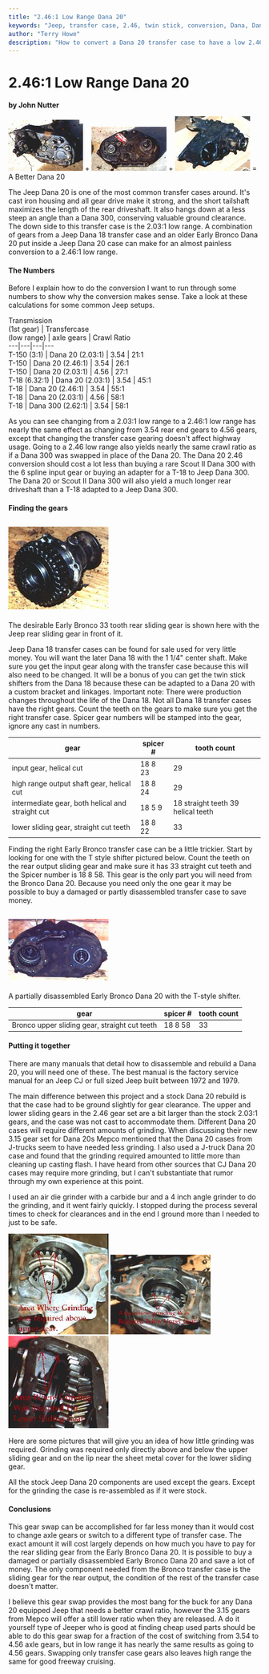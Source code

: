 ```yaml
---
title: "2.46:1 Low Range Dana 20"
keywords: "Jeep, transfer case, 2.46, twin stick, conversion, Dana, Dana 20, Early Bronco gears, Dana 18 gears"
author: "Terry Howe"
description: "How to convert a Dana 20 transfer case to have a low 2.46:1 low range.  The conversion uses parts from the junk yard and works for Jeep and IH Dana 20s."
---
```

# 2.46:1 Low Range Dana 20

**by John Nutter**

[![Jeep Dana 20](../../../img/xfer/updates/2.46-20/20-1s.jpg)](../../../img/xfer/updates/2.46-20/20-1.jpg) + [![Early Bronco Dana 20](../../../img/xfer/updates/2.46-20/20-2s.jpg)](../../../img/xfer/updates/2.46-20/20-2.jpg) + [![Jeep Dana 18](../../../img/xfer/updates/2.46-20/20-3s.jpg)](../../../img/xfer/updates/2.46-20/20-3.jpg) =  
A Better Dana 20 

The Jeep Dana 20 is one of the most common transfer cases around. It's cast iron housing and all gear drive make it strong, and the short tailshaft maximizes the length of the rear driveshaft. It also hangs down at a less steep an angle than a Dana 300, conserving valuable ground clearance. The down side to this transfer case is the 2.03:1 low range. A combination of gears from a Jeep Dana 18 transfer case and an older Early Bronco Dana 20 put inside a Jeep Dana 20 case can make for an almost painless conversion to a 2.46:1 low range.

#### The Numbers

Before I explain how to do the conversion I want to run through some numbers to show why the conversion makes sense. Take a look at these calculations for some common Jeep setups. 

Transmission  
(1st gear)  |  Transfercase   
(low range)  |  axle gears  |  Crawl Ratio   
---|---|---|---  
T-150 (3:1) |  Dana 20 (2.03:1) |  3.54 |  21:1   
T-150 |  Dana 20 (2.46:1) |  3.54 | 26:1  
T-150 | Dana 20 (2.03:1) |  4.56 | 27:1  
T-18 (6.32:1) | Dana 20 (2.03:1) |  3.54 | 45:1  
T-18 | Dana 20 (2.46:1) |  3.54 |  55:1  
T-18 | Dana 20 (2.03:1) |  4.56 | 58:1  
T-18 | Dana 300 (2.62:1) |  3.54 | 58:1  
  
As you can see changing from a 2.03:1 low range to a 2.46:1 low range has nearly the same effect as changing from 3.54 rear end gears to 4.56 gears, except that changing the transfer case gearing doesn't affect highway usage. Going to a 2.46 low range also yields nearly the same crawl ratio as if a Dana 300 was swapped in place of the Dana 20. The Dana 20 2.46 conversion should cost a lot less than buying a rare Scout II Dana 300 with the 6 spline input gear or buying an adapter for a T-18 to Jeep Dana 300. The Dana 20 or Scout II Dana 300 will also yield a much longer rear driveshaft than a T-18 adapted to a Jeep Dana 300.

#### Finding the gears

[![sliding gears](../../../img/xfer/updates/2.46-20/20-4s.jpg)](../../../img/xfer/updates/2.46-20/20-4.jpg)   
---  
The desirable Early Bronco 33 tooth rear sliding gear is shown here with the Jeep rear sliding gear in front of it.   
  
Jeep Dana 18 transfer cases can be found for sale used for very little money. You will want the later Dana 18 with the 1 1/4" center shaft. Make sure you get the input gear along with the transfer case because this will also need to be changed. It will be a bonus of you can get the twin stick shifters from the Dana 18 because these can be adapted to a Dana 20 with a custom bracket and linkages. Important note: There were production changes throughout the life of the Dana 18. Not all Dana 18 transfer cases have the right gears. Count the teeth on the gears to make sure you get the right transfer case. Spicer gear numbers will be stamped into the gear, ignore any cast in numbers. 

gear |  spicer # | tooth count  
---|---|---  
input gear, helical cut|  18 8 23 |  29  
high range output shaft gear, helical cut |  18 8 24 | 29  
intermediate gear, both helical and straight cut |  18 5 9 |  18 straight teeth 39 helical teeth  
lower sliding gear, straight cut teeth |  18 8 22 |  33   
  
Finding the right Early Bronco transfer case can be a little trickier. Start by looking for one with the T style shifter pictured below. Count the teeth on the rear output sliding gear and make sure it has 33 straight cut teeth and the Spicer number is 18 8 58. This gear is the only part you will need from the Bronco Dana 20. Because you need only the one gear it may be possible to buy a damaged or partly disassembled transfer case to save money.

[![Early Bronco Dana 20](../../../img/xfer/updates/2.46-20/20-5s.jpg)](../../../img/xfer/updates/2.46-20/20-5.jpg)   
---  
A partially disassembled Early Bronco Dana 20 with the T-style shifter.   
  
gear |  spicer # | tooth count  
---|---|---  
Bronco upper sliding gear, straight cut teeth |  18 8 58 |  33   
  
#### Putting it together

There are many manuals that detail how to disassemble and rebuild a Dana 20, you will need one of these. The best manual is the factory service manual for an Jeep CJ or full sized Jeep built between 1972 and 1979.

The main difference between this project and a stock Dana 20 rebuild is that the case had to be ground slightly for gear clearance. The upper and lower sliding gears in the 2.46 gear set are a bit larger than the stock 2.03:1 gears, and the case was not cast to accommodate them. Different Dana 20 cases will require different amounts of grinding. When discussing their new 3.15 gear set for Dana 20s Mepco mentioned that the Dana 20 cases from J-trucks seem to have needed less grinding. I also used a J-truck Dana 20 case and found that the grinding required amounted to little more than cleaning up casting flash. I have heard from other sources that CJ Dana 20 cases may require more grinding, but I can't substantiate that rumor through my own experience at this point.

I used an air die grinder with a carbide bur and a 4 inch angle grinder to do the grinding, and it went fairly quickly. I stopped during the process several times to check for clearances and in the end I ground more than I needed to just to be safe.

[![Material to remove](../../../img/xfer/updates/2.46-20/20-6s.jpg)](../../../img/xfer/updates/2.46-20/20-6.jpg) [![Material to remove](../../../img/xfer/updates/2.46-20/20-7s.jpg)](../../../img/xfer/updates/2.46-20/20-7.jpg) [![Material to remove](../../../img/xfer/updates/2.46-20/20-8s.jpg)](../../../img/xfer/updates/2.46-20/20-8.jpg) 

Here are some pictures that will give you an idea of how little grinding was required. Grinding was required only directly above and below the upper sliding gear and on the lip near the sheet metal cover for the lower sliding gear.

All the stock Jeep Dana 20 components are used except the gears. Except for the grinding the case is re-assembled as if it were stock.

#### Conclusions

This gear swap can be accomplished for far less money than it would cost to change axle gears or switch to a different type of transfer case. The exact amount it will cost largely depends on how much you have to pay for the rear sliding gear from the Early Bronco Dana 20. It is possible to buy a damaged or partially disassembled Early Bronco Dana 20 and save a lot of money. The only component needed from the Bronco transfer case is the sliding gear for the rear output, the condition of the rest of the transfer case doesn't matter.

I believe this gear swap provides the most bang for the buck for any Dana 20 equipped Jeep that needs a better crawl ratio, however the 3.15 gears from Mepco will offer a still lower ratio when they are released. A do it yourself type of Jeeper who is good at finding cheap used parts should be able to do this gear swap for a fraction of the cost of switching from 3.54 to 4.56 axle gears, but in low range it has nearly the same results as going to 4.56 gears. Swapping only transfer case gears also leaves high range the same for good freeway cruising.